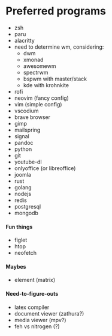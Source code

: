 # Preferred programs

 - zsh
 - paru
 - alacritty
 - need to determine wm, considering:
   - dwm
   - xmonad
   - awesomewm
   - spectrwm
   - bspwm with master/stack
   - kde with krohnkite
 - rofi
 - neovim (fancy config)
 - vim (simple config)
 - vscodium
 - brave browser
 - gimp
 - mailspring
 - signal
 - pandoc
 - python
 - git
 - youtube-dl
 - onlyoffice (or libreoffice)
 - joomla
 - rust
 - golang
 - nodejs
 - redis
 - postgresql
 - mongodb

#### Fun things
 - figlet
 - htop
 - neofetch

#### Maybes
 - element (matrix)

#### Need-to-figure-outs
 - latex compiler
 - document viewer (zathura?)
 - media viewer (mpv?)
 - feh vs nitrogen (?)
